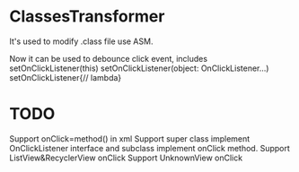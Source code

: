 # ClassesTransformer

It's used to modify .class file use ASM.

Now it can be used to debounce click event, includes 
setOnClickListener(this)
setOnClickListener(object: OnClickListener...)
setOnClickListener{// lambda}

# TODO
Support onClick=method() in xml
Support super class implement OnClickListener interface and subclass implement onClick method.
Support ListView&RecyclerView onClick
Support UnknownView onClick